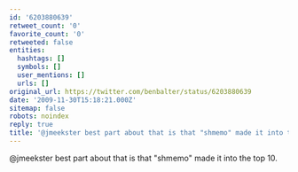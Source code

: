 ```yaml
---
id: '6203880639'
retweet_count: '0'
favorite_count: '0'
retweeted: false
entities:
  hashtags: []
  symbols: []
  user_mentions: []
  urls: []
original_url: https://twitter.com/benbalter/status/6203880639
date: '2009-11-30T15:18:21.000Z'
sitemap: false
robots: noindex
reply: true
title: '@jmeekster best part about that is that "shmemo" made it into the top 10.'
---
```


@jmeekster best part about that is that "shmemo" made it into the top 10.